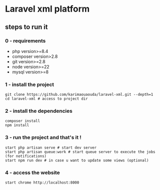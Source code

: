# Laravel xml platform

## steps to run it

### 0 - requirements
- php version>=8.4
- composer version>2.8
- git version>=2.8
- node version>=22
- mysql version>=8

### 1 - install the project
```shell
git clone https://github.com/karimaouaouda/laravel-xml.git --depth=1
cd laravel-xml # access to project dir
```

### 2 - install the dependencies
````shell
composer install
npm install
````

### 3 - run the project and that's it !
````shell
start php artisan serve # start dev server
start php artisan queue:work # start queue server to execute the jobs (for notifications)
start npm run dev # in case u want to update some views (optional)
````

### 4 - access the website
````shell
start chrome http://localhost:8000
````
